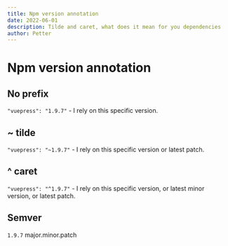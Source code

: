 ```yaml
---
title: Npm version annotation
date: 2022-06-01
description: Tilde and caret, what does it mean for you dependencies
author: Petter
---
```

# Npm version annotation

## No prefix
`"vuepress": "1.9.7"` - I rely on this specific version.

## ~ tilde
`"vuepress": "~1.9.7"` - I rely on this specific version or latest patch.
## ^ caret
`"vuepress": "^1.9.7"` - I rely on this specific version, or latest minor version, or latest patch.
## Semver
`1.9.7`
major.minor.patch